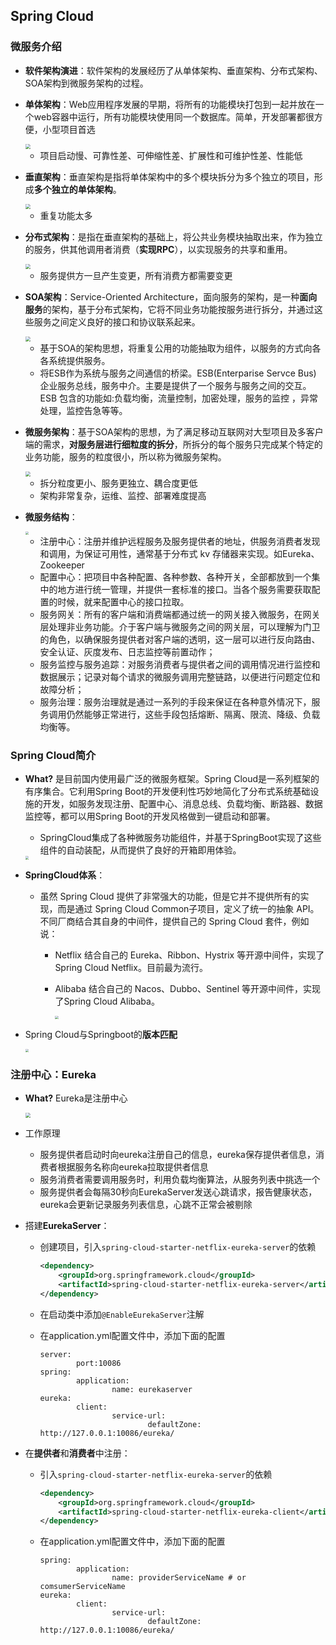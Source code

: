 ## Spring Cloud



### 微服务介绍

- **软件架构演进**：软件架构的发展经历了从单体架构、垂直架构、分布式架构、SOA架构到微服务架构的过程。

- **单体架构**：Web应用程序发展的早期，将所有的功能模块打包到一起并放在一个web容器中运行，所有功能模块使用同一个数据库。简单，开发部署都很方便，小型项目首选

  <img src="https://raw.githubusercontent.com/Xiongkai-Wang/photos/main/springcloud-Monolithic.png" style="zoom:50%;" />

  - 项目启动慢、可靠性差、可伸缩性差、扩展性和可维护性差、性能低

- **垂直架构**：垂直架构是指将单体架构中的多个模块拆分为多个独立的项目，形成**多个独立的单体架构**。

  <img src="https://raw.githubusercontent.com/Xiongkai-Wang/photos/main/springcloud-vertical.png" style="zoom:50%;" />

  - 重复功能太多

- **分布式架构**：是指在垂直架构的基础上，将公共业务模块抽取出来，作为独立的服务，供其他调用者消费（**实现RPC**），以实现服务的共享和重用。

  <img src="https://raw.githubusercontent.com/Xiongkai-Wang/photos/main/springcloud-distributed.png" style="zoom:50%;" />

  - 服务提供方一旦产生变更，所有消费方都需要变更

- **SOA架构**：Service-Oriented Architecture，面向服务的架构，是一种**面向服务**的架构，基于分布式架构，它将不同业务功能按服务进行拆分，并通过这些服务之间定义良好的接口和协议联系起来。

  <img src="https://raw.githubusercontent.com/Xiongkai-Wang/photos/main/springcloud-soa.png" style="zoom:50%;" />

  - 基于SOA的架构思想，将重复公用的功能抽取为组件，以服务的方式向各各系统提供服务。
  - 将ESB作为系统与服务之间通信的桥梁。ESB(Enterparise Servce Bus) 企业服务总线，服务中介。主要是提供了一个服务与服务之间的交互。ESB 包含的功能如:负载均衡，流量控制，加密处理，服务的监控 ，异常处理，监控告急等等。

- **微服务架构**：基于SOA架构的思想，为了满足移动互联网对大型项目及多客户端的需求，**对服务层进行细粒度的拆分**，所拆分的每个服务只完成某个特定的业务功能，服务的粒度很小，所以称为微服务架构。

  <img src="https://raw.githubusercontent.com/Xiongkai-Wang/photos/main/springcloud-microservice.png" style="zoom:50%;" />

  - 拆分粒度更小、服务更独立、耦合度更低
  - 架构非常复杂，运维、监控、部署难度提高

- **微服务结构**：

  <img src="https://raw.githubusercontent.com/Xiongkai-Wang/photos/main/springcloud-micro-archi.png" style="zoom:33%;" />

  - 注册中心：注册并维护远程服务及服务提供者的地址，供服务消费者发现和调用，为保证可用性，通常基于分布式 kv 存储器来实现。如Eureka、Zookeeper
  - 配置中心：把项目中各种配置、各种参数、各种开关，全部都放到一个集中的地方进行统一管理，并提供一套标准的接口。当各个服务需要获取配置的时候，就来配置中心的接口拉取。
  - 服务网关：所有的客户端和消费端都通过统一的网关接入微服务，在网关层处理非业务功能。介于客户端与微服务之间的网关层，可以理解为门卫的角色，以确保服务提供者对客户端的透明，这一层可以进行反向路由、安全认证、灰度发布、日志监控等前置动作；
  - 服务监控与服务追踪：对服务消费者与提供者之间的调用情况进行监控和数据展示；记录对每个请求的微服务调用完整链路，以便进行问题定位和故障分析；
  - 服务治理：服务治理就是通过一系列的手段来保证在各种意外情况下，服务调用仍然能够正常进行，这些手段包括熔断、隔离、限流、降级、负载均衡等。 



### Spring Cloud简介

- **What?** 是目前国内使用最广泛的微服务框架。Spring Cloud是一系列框架的有序集合。它利用Spring Boot的开发便利性巧妙地简化了分布式系统基础设施的开发，如服务发现注册、配置中心、消息总线、负载均衡、断路器、数据监控等，都可以用Spring Boot的开发风格做到一键启动和部署。

  - SpringCloud集成了各种微服务功能组件，并基于SpringBoot实现了这些组件的自动装配，从而提供了良好的开箱即用体验。

  <img src="https://raw.githubusercontent.com/Xiongkai-Wang/photos/main/springcloud-intro.png" style="zoom:33%;" />

- **SpringCloud体系**：

  - 虽然 Spring Cloud 提供了非常强大的功能，但是它并不提供所有的实现，而是通过 Spring Cloud Common子项目，定义了统一的抽象 API。不同厂商结合其自身的中间件，提供自己的 Spring Cloud 套件，例如说：

    - Netflix 结合自己的 Eureka、Ribbon、Hystrix 等开源中间件，实现了 Spring Cloud Netflix。目前最为流行。

    - Alibaba 结合自己的 Nacos、Dubbo、Sentinel 等开源中间件，实现了Spring Cloud Alibaba。

      <img src="https://raw.githubusercontent.com/Xiongkai-Wang/photos/main/springcloud-overview.png" style="zoom:33%;" />

- Spring Cloud与Springboot的**版本匹配**

  <img src="https://raw.githubusercontent.com/Xiongkai-Wang/photos/main/springcloud-boot-version.png" style="zoom:33%;" />



### 注册中心：Eureka

- **What?** Eureka是注册中心

  <img src="https://raw.githubusercontent.com/Xiongkai-Wang/photos/main/springcloud-eureka.png" style="zoom:50%;" />

- 工作原理

  - 服务提供者启动时向eureka注册自己的信息，eureka保存提供者信息，消费者根据服务名称向eureka拉取提供者信息
  - 服务消费者需要调用服务时，利用负载均衡算法，从服务列表中挑选一个
  - 服务提供者会每隔30秒向EurekaServer发送心跳请求，报告健康状态，eureka会更新记录服务列表信息，心跳不正常会被剔除

- 搭建**EurekaServer**：

  - 创建项目，引入`spring-cloud-starter-netflix-eureka-server`的依赖

    ```xml
    <dependency>
        <groupId>org.springframework.cloud</groupId> 
        <artifactId>spring-cloud-starter-netflix-eureka-server</artifactId>
    </dependency>
    ```

  - 在启动类中添加`@EnableEurekaServer`注解

  - 在application.yml配置文件中，添加下面的配置

    ```shell
    server:
    		port:10086
    spring: 
    		application:
    				name: eurekaserver 
    eureka:
    		client: 
    				service-url:
    						defaultZone: http://127.0.0.1:10086/eureka/
    ```

- 在**提供者**和**消费者**中注册：

  - 引入`spring-cloud-starter-netflix-eureka-server`的依赖

    ```xml
    <dependency>
        <groupId>org.springframework.cloud</groupId> 
        <artifactId>spring-cloud-starter-netflix-eureka-client</artifactId>
    </dependency>
    ```

  - 在application.yml配置文件中，添加下面的配置

    ```shell
    spring: 
    		application:
    				name: providerServiceName # or comsumerServiceName
    eureka:
    		client: 
    				service-url:
    						defaultZone: http://127.0.0.1:10086/eureka/
    ```

  